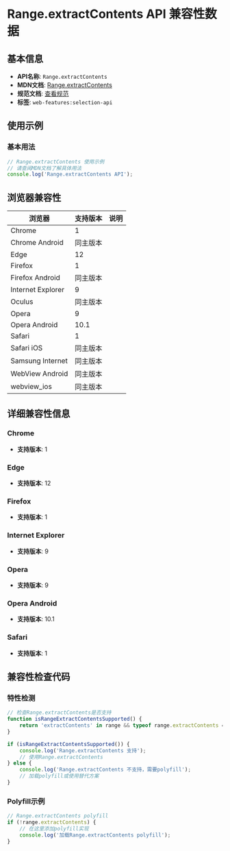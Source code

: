 # Range.extractContents API 兼容性数据

## 基本信息

- **API名称**: `Range.extractContents`
- **MDN文档**: [Range.extractContents](https://developer.mozilla.org/docs/Web/API/Range/extractContents)
- **规范文档**: [查看规范](https://dom.spec.whatwg.org/#dom-range-extractcontents)
- **标签**: `web-features:selection-api`

## 使用示例

### 基本用法

```javascript
// Range.extractContents 使用示例
// 请查阅MDN文档了解具体用法
console.log('Range.extractContents API');
```

## 浏览器兼容性

| 浏览器 | 支持版本 | 说明 |
|--------|----------|------|
| Chrome | 1 |  |
| Chrome Android | 同主版本 |  |
| Edge | 12 |  |
| Firefox | 1 |  |
| Firefox Android | 同主版本 |  |
| Internet Explorer | 9 |  |
| Oculus | 同主版本 |  |
| Opera | 9 |  |
| Opera Android | 10.1 |  |
| Safari | 1 |  |
| Safari iOS | 同主版本 |  |
| Samsung Internet | 同主版本 |  |
| WebView Android | 同主版本 |  |
| webview_ios | 同主版本 |  |

## 详细兼容性信息

### Chrome

- **支持版本**: 1

### Edge

- **支持版本**: 12

### Firefox

- **支持版本**: 1

### Internet Explorer

- **支持版本**: 9

### Opera

- **支持版本**: 9

### Opera Android

- **支持版本**: 10.1

### Safari

- **支持版本**: 1

## 兼容性检查代码

### 特性检测

```javascript
// 检查Range.extractContents是否支持
function isRangeExtractContentsSupported() {
    return 'extractContents' in range && typeof range.extractContents === 'function';
}

if (isRangeExtractContentsSupported()) {
    console.log('Range.extractContents 支持');
    // 使用Range.extractContents
} else {
    console.log('Range.extractContents 不支持，需要polyfill');
    // 加载polyfill或使用替代方案
}
```

### Polyfill示例

```javascript
// Range.extractContents polyfill
if (!range.extractContents) {
    // 在这里添加polyfill实现
    console.log('加载Range.extractContents polyfill');
}
```

